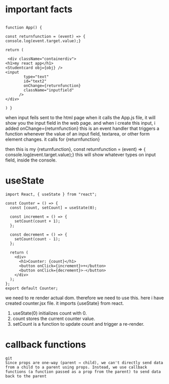 <h1> important facts </h1>

```

function App() {

const returnfunction = (event) => {
console.log(event.target.value);}

return (

 <div className="containerdiv">
<h1>my react app</h1>
<Studentcard obj={obj} />
<input
        type="text"
        id="text2"
        onChange={returnfunction}
        className="inputfield"
      />
</div>

) }
```

when input feils sent to the html page when it calls the App.js file, it will show you the input field in the web page. and when i create this input, i added
onChange={returnfunction} this is an event handler that triggers a function whenever the value of an input field, textarea, or other form element changes. it calls for {returnfunction}

then this is my {returnfunction},
const returnfunction = (event) => {
console.log(event.target.value);} this will show whatever types on input field, inside the console.

<h1> useState</h1>

```
import React, { useState } from "react";

const Counter = () => {
  const [count, setCount] = useState(0);

  const increment = () => {
    setCount(count + 1);
  };

  const decrement = () => {
    setCount(count - 1);
  };

  return (
    <div>
      <h1>Counter: {count}</h1>
      <button onClick={increment}>+</button>
      <button onClick={decrement}>-</button>
    </div>
  );
};
export default Counter;
```

we need to re render actual dom. therefore we need to use this. here i have created counter.jsx file. it imports {useState} from react.

1. useState(0) initializes count with 0.
2. count stores the current counter value.
3. setCount is a function to update count and trigger a re-render.

<h1>callback functions</h1>

```
git
Since props are one-way (parent → child), we can't directly send data from a child to a parent using props. Instead, we use callback functions (a function passed as a prop from the parent) to send data back to the parent
```
